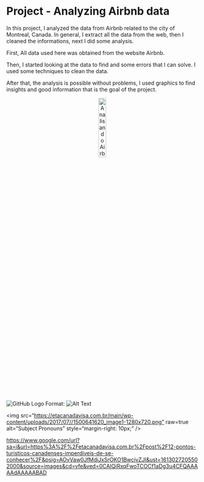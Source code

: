 # Project - Analyzing Airbnb data

In this project, I analyzed the data from Airbnb related to the city of Montreal, Canada. 
In general, I extract all the data from the web, then I cleaned the informations, next I did some analysis.

First, All data used here was obtained from the website Airbnb.

Then, I started looking at the data to find and some errors that I can solve. I used some techniques to clean the data.

After that, the analysis is possible without problems, I used graphics to find insights and good information that is the goal of the project.

<p align="center"><img alt="Analisando Airbnb" width="20%" src="https://www.area360.com.au/wp-content/uploads/2017/09/airbnb-logo.jpg"></p>

![GitHub Logo](/images/logo.png)
Format: ![Alt Text](url)

<img
src=“https://etacanadavisa.com.br/main/wp-content/uploads/2017/07//1500641620_image1-1280x720.png”
raw=true
alt=“Subject Pronouns”
style=“margin-right: 10px;”
/>

https://www.google.com/url?sa=i&url=https%3A%2F%2Fetacanadavisa.com.br%2Fpost%2F12-pontos-turisticos-canadenses-imperdiveis-de-se-conhecer%2F&psig=AOvVaw0JfMdiJxSrOKO1BwcivZJI&ust=1613027205502000&source=images&cd=vfe&ved=0CAIQjRxqFwoTCOCf1aDg3u4CFQAAAAAdAAAAABAD
